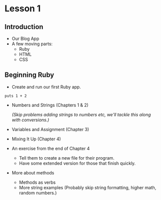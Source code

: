 # Lesson 1

## Introduction

* Our Blog App
* A few moving parts:
  * Ruby
  * HTML
  * CSS

## Beginning Ruby

* Create and run our first Ruby app.

 `puts 1 + 2`

* Numbers and Strings (Chapters 1 & 2)

  _(Skip problems adding strings to numbers etc, we'll tackle this along with conversions.)_

* Variables and Assignment (Chapter 3)

* Mixing It Up (Chapter 4)

* An exercise from the end of Chapter 4
  * Tell them to create a new file for their program.
  * Have some extended version for those that finish quickly.

* More about methods
  * Methods as verbs
  * More string examples (Probably skip string formatting, higher math, random numbers.)